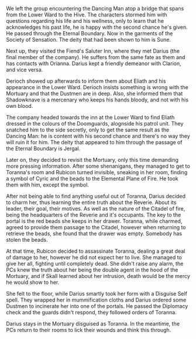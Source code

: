 We left the group encountering the Dancing Man atop a bridge that spans from the Lower Ward to the Hive. The characters stormed him with questions regarding his life and his wellness, only to learn that he acknowledges his past life, he is happy with the second chance he's given. He passed through the Eternal Boundary. Now in the garments of the Society of Sensation. The deity that had been shown to him is Sune.

Next up, they visited the Fiend's Saluter Inn, where they met Darius (the final member of the company). He suffers from the same fate as them and has contacts with Orianna. Darius kept a friendly demeanor with Clarion, and vice versa. 

Derioch showed up afterwards to inform them about Eliath and his appearance in the Lower Ward. Derioch insists something is wrong with the Mortuary and that the Dustmen are in deep. Also, she informed them that Shadowknave is a mercenary who keeps his hands bloody, and not with his own blood. 

The company headed towards the inn at the Lower Ward to find Eliath dressed in the colours of the Doomguards, alognside his patrol unit. They snatched him to the side secretly, only to get the same result as the Dancing Man: he is content with his second chance and there's no way they will ruin it for him. The deity that appeared to him through the passage of the Eternal Boundary is Jergal. 

Later on, they decided to revisit the Mortuary, only this time demanding more pressing information. After some shenanigans, they managed to get to Toranna's room and Rubicon turned invisible, sneaking in her room, finding a symbol of Cyric and the beads to the Elemental Plane of Fire. He took them with him, except the symbol.

After not being able to find anything useful out of Toranna, Darius decided to charm her, thus learning the entire truth about the Reverie. About its leader, their goal, their motives. As well as the nature of the Citadel of fire, being the headquarters of the Reverie and it's occupants. The key to the portal is the red beads she keeps in her drawer. Toranna, while charmed, agreed to provide them passage to the Citadel, however when returning to retrieve the beads, she found that the drawer was empty. Somebody has stolen the beads.

At that time, Rubicon decided to assassinate Toranna, dealing a great deal of damage to her, however he did not  expect her to live. She managed to give her all, fighting until completely dead. She didn't raise any alarm, the PCs knew the truth about her being the double agent in the hood of the Mortuary, and if Skall learned about her intrusion, death would be the mercy he would show to her. 

She felt to the floor, while Darius smartly took her form with a Disguise Self spell. They wrapped her in mummification cloths and Darius ordered some Dustmen to incinerate her into one of the portals. He passed the Diplomacy check and the guards didn't respond, they followed orders of Toranna.

Darius stays in the Mortuary disguised as Toranna. In the meantime, the PCs return to their rooms to lick their wounds and think this through.
